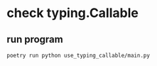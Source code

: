 # check typing.Callable

## run program

```shell script
poetry run python use_typing_callable/main.py
```
